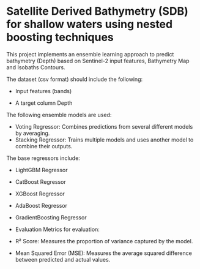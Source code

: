 Satellite Derived Bathymetry (SDB) for shallow waters using nested boosting techniques 
==========================================================================================


This project implements an ensemble learning approach to predict bathymetry (Depth) based on Sentinel-2 input features, Bathymetry Map and Isobaths Contours.

The dataset (csv format) should include the following:

* Input features (bands)

* A target column Depth

The following ensemble models are used:

* Voting Regressor: Combines predictions from several different models by averaging.
* Stacking Regressor: Trains multiple models and uses another model to combine their outputs.

The base regressors include:

* LightGBM Regressor
* CatBoost Regressor
* XGBoost Regressor
* AdaBoost Regressor
* GradientBoosting Regressor
* Evaluation
Metrics for evaluation:

* R² Score: Measures the proportion of variance captured by the model.
* Mean Squared Error (MSE): Measures the average squared difference between predicted and actual values.
